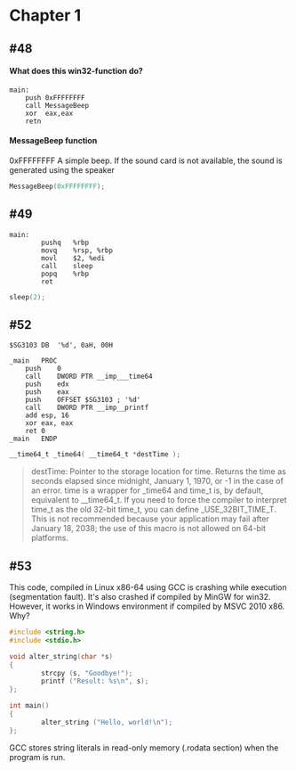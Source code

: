 # Chapter 1
## #48
#### What does this win32-function do?
```assembly
main:
    push 0xFFFFFFFF
    call MessageBeep
    xor  eax,eax
    retn
```

#### MessageBeep function
0xFFFFFFFF	A simple beep. If the sound card is not available, the sound is generated using the speaker
```C
MessageBeep(0xFFFFFFFF);
```

## #49
```assembly
main:
        pushq   %rbp
        movq    %rsp, %rbp
        movl    $2, %edi
        call    sleep
        popq    %rbp
        ret
```
```C
sleep(2);
```

## #52
```assembly
$SG3103	DB	'%d', 0aH, 00H

_main	PROC
	push	0
	call	DWORD PTR __imp___time64
	push	edx
	push	eax
	push	OFFSET $SG3103 ; '%d'
	call	DWORD PTR __imp__printf
	add	esp, 16
	xor	eax, eax
	ret	0
_main	ENDP
```
```C
__time64_t _time64( __time64_t *destTime );
```
> destTime: Pointer to the storage location for time.
> Returns the time as seconds elapsed since midnight, January 1, 1970, or -1 in the case of an error.
> time is a wrapper for _time64 and time_t is, by default, equivalent to __time64_t. If you need to force the compiler to interpret time_t as the old 32-bit time_t, you can define _USE_32BIT_TIME_T. This is not recommended because your application may fail after January 18, 2038; the use of this macro is not allowed on 64-bit platforms.

## #53
This code, compiled in Linux x86-64 using GCC is crashing while execution (segmentation fault). It's also crashed if compiled by MinGW for win32. However, it works in Windows environment if compiled by MSVC 2010 x86. Why?
```C
#include <string.h>
#include <stdio.h>

void alter_string(char *s)
{
        strcpy (s, "Goodbye!");
        printf ("Result: %s\n", s);
};

int main()
{
        alter_string ("Hello, world!\n");
};
```
 GCC stores string literals in read-only memory (.rodata section) when the program is run.
 
